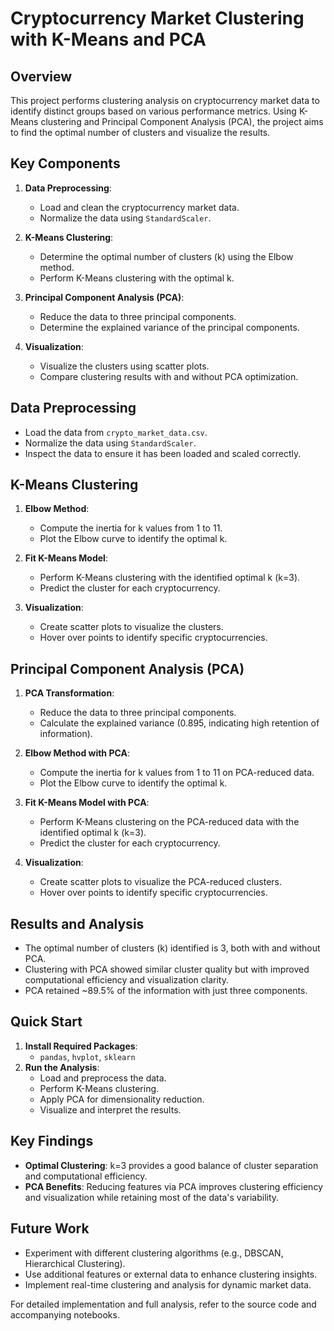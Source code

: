 # Cryptocurrency Market Clustering with K-Means and PCA

## Overview

This project performs clustering analysis on cryptocurrency market data to identify distinct groups based on various performance metrics. Using K-Means clustering and Principal Component Analysis (PCA), the project aims to find the optimal number of clusters and visualize the results.

## Key Components

1. **Data Preprocessing**:
   - Load and clean the cryptocurrency market data.
   - Normalize the data using `StandardScaler`.

2. **K-Means Clustering**:
   - Determine the optimal number of clusters (k) using the Elbow method.
   - Perform K-Means clustering with the optimal k.

3. **Principal Component Analysis (PCA)**:
   - Reduce the data to three principal components.
   - Determine the explained variance of the principal components.

4. **Visualization**:
   - Visualize the clusters using scatter plots.
   - Compare clustering results with and without PCA optimization.

## Data Preprocessing

- Load the data from `crypto_market_data.csv`.
- Normalize the data using `StandardScaler`.
- Inspect the data to ensure it has been loaded and scaled correctly.

## K-Means Clustering

1. **Elbow Method**:
   - Compute the inertia for k values from 1 to 11.
   - Plot the Elbow curve to identify the optimal k.

2. **Fit K-Means Model**:
   - Perform K-Means clustering with the identified optimal k (k=3).
   - Predict the cluster for each cryptocurrency.

3. **Visualization**:
   - Create scatter plots to visualize the clusters.
   - Hover over points to identify specific cryptocurrencies.

## Principal Component Analysis (PCA)

1. **PCA Transformation**:
   - Reduce the data to three principal components.
   - Calculate the explained variance (0.895, indicating high retention of information).

2. **Elbow Method with PCA**:
   - Compute the inertia for k values from 1 to 11 on PCA-reduced data.
   - Plot the Elbow curve to identify the optimal k.

3. **Fit K-Means Model with PCA**:
   - Perform K-Means clustering on the PCA-reduced data with the identified optimal k (k=3).
   - Predict the cluster for each cryptocurrency.

4. **Visualization**:
   - Create scatter plots to visualize the PCA-reduced clusters.
   - Hover over points to identify specific cryptocurrencies.

## Results and Analysis

- The optimal number of clusters (k) identified is 3, both with and without PCA.
- Clustering with PCA showed similar cluster quality but with improved computational efficiency and visualization clarity.
- PCA retained ~89.5% of the information with just three components.

## Quick Start

1. **Install Required Packages**:
   - `pandas`, `hvplot`, `sklearn`
2. **Run the Analysis**:
   - Load and preprocess the data.
   - Perform K-Means clustering.
   - Apply PCA for dimensionality reduction.
   - Visualize and interpret the results.

## Key Findings

- **Optimal Clustering**: k=3 provides a good balance of cluster separation and computational efficiency.
- **PCA Benefits**: Reducing features via PCA improves clustering efficiency and visualization while retaining most of the data's variability.

## Future Work

- Experiment with different clustering algorithms (e.g., DBSCAN, Hierarchical Clustering).
- Use additional features or external data to enhance clustering insights.
- Implement real-time clustering and analysis for dynamic market data.

For detailed implementation and full analysis, refer to the source code and accompanying notebooks.
